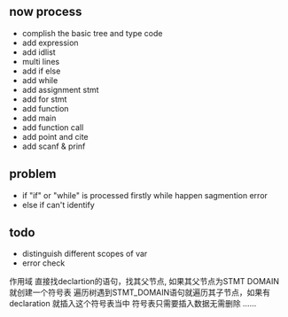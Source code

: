 
## now process
+ complish the basic tree and type code
+ add expression
+ add idlist
+ multi lines
+ add if else
+ add while
+ add assignment stmt
+ add for stmt
+ add function
+ add main
+ add function call
+ add point and cite
+ add scanf & prinf
## problem
+ if "if" or "while" is processed firstly while happen sagmention error 
+ else if can't identify

## todo
+ distinguish different scopes of var
+ error check

作用域
直接找declartion的语句，找其父节点, 如果其父节点为STMT DOMAIN 就创建一个符号表
遍历树遇到STMT_DOMAIN语句就遍历其子节点，如果有declaration 就插入这个符号表当中
符号表只需要插入数据无需删除
……